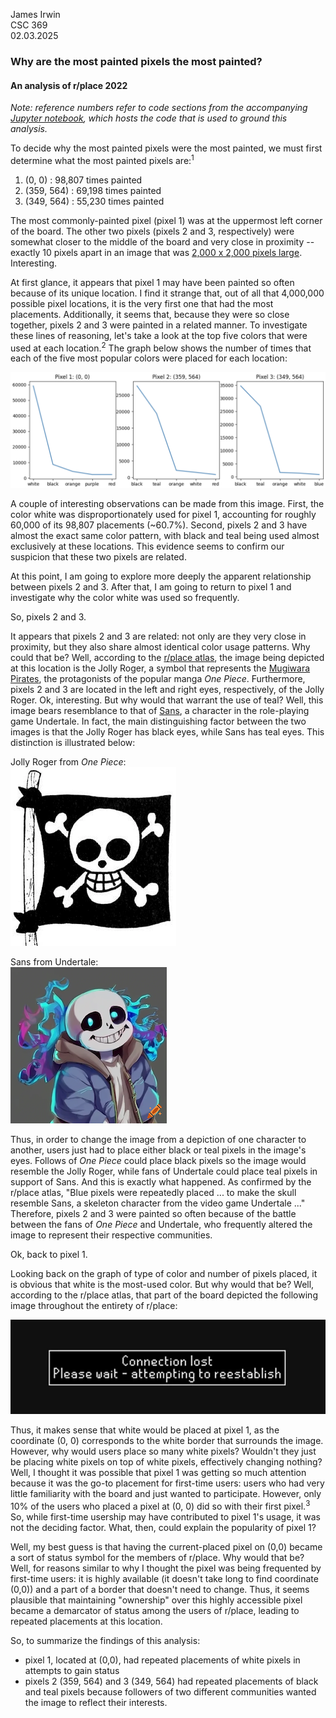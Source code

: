 James Irwin \
CSC 369 \
02.03.2025 

### Why are the most painted pixels the most painted?
#### An analysis of r/place 2022 

*Note: reference numbers refer to code sections from the accompanying [Jupyter notebook](analysis_code.ipynb), which hosts the code that is used to ground this analysis.*

To decide why the most painted pixels were the most painted, we must first determine what the most painted pixels are:<sup>1</sup> 
1. (0, 0) : 98,807 times painted
2. (359, 564) : 69,198 times painted
3. (349, 564) : 55,230 times painted

The most commonly-painted pixel (pixel 1) was at the uppermost left corner of the board. The other two pixels (pixels 2 and 3, respectively) were somewhat closer to the middle of the board and very close in proximity -- exactly 10 pixels apart in an image that was [2,000 x 2,000 pixels large](https://en.wikipedia.org/wiki/R/place#Overview). Interesting. 

At first glance, it appears that pixel 1 may have been painted so often because of its unique location. I find it strange that, out of all that 4,000,000 possible pixel locations, it is the very first one that had the most placements. Additionally, it seems that, because they were so close together, pixels 2 and 3 were painted in a related manner. To investigate these lines of reasoning, let's take a look at the top five colors that were used at each location.<sup>2</sup> The graph below shows the number of times that each of the five most popular colors were placed for each location:

![img](images/image_one.png)

A couple of interesting observations can be made from this image. First, the color white was disproportionately used for pixel 1, accounting for roughly 60,000 of its 98,807 placements (~60.7%). Second, pixels 2 and 3 have almost the exact same color pattern, with black and teal being used almost exclusively at these locations. This evidence seems to confirm our suspicion that these two pixels are related. 

At this point, I am going to explore more deeply the apparent relationship between pixels 2 and 3. After that, I am going to return to pixel 1 and investigate why the color white was used so frequently. 

So, pixels 2 and 3. 

It appears that pixels 2 and 3 are related: not only are they very close in proximity, but they also share almost identical color usage patterns. Why could that be? Well, according to the [r/place atlas](https://2022.place-atlas.stefanocoding.me/#//383/575/4.226), the image being depicted at this location is the Jolly Roger, a symbol that represents the [Mugiwara Pirates](https://onepiece.fandom.com/wiki/Straw_Hat_Pirates), the protagonists of the popular manga *One Piece*. Furthermore, pixels 2 and 3 are located in the left and right eyes, respectively, of the Jolly Roger. Ok, interesting. But why would that warrant the use of teal? Well, this image bears resemblance to that of [Sans](https://undertale.fandom.com/wiki/Sans), a character in the role-playing game Undertale. In fact, the main distinguishing factor between the two images is that the Jolly Roger has black eyes, while Sans has teal eyes. This distinction is illustrated below: 

Jolly Roger from *One Piece*: \
![img](images/jolly_roger.png)

Sans from Undertale: \
![img](images/sans_undertale.png)


Thus, in order to change the image from a depiction of one character to another, users just had to place either black or teal pixels in the image's eyes. Follows of *One Piece* could place black pixels so the image would resemble the Jolly Roger, while fans of Undertale could place teal pixels in support of Sans. And this is exactly what happened. As confirmed by the r/place atlas, "Blue pixels were repeatedly placed ... to make the skull resemble Sans, a skeleton character from the video game Undertale ..." Therefore, pixels 2 and 3 were painted so often because of the battle between the fans of *One Piece* and Undertale, who frequently altered the image to represent their respective communities.

Ok, back to pixel 1.

Looking back on the graph of type of color and number of pixels placed, it is obvious that white is the most-used color. But why would that be? Well, according to the r/place atlas, that part of the board depicted the following image throughout the entirety of r/place:

![img](images/connection_lost.png)

Thus, it makes sense that white would be placed at pixel 1, as the coordinate (0, 0) corresponds to the white border that surrounds the image. However, why would users place so many white pixels? Wouldn't they just be placing white pixels on top of white pixels, effectively changing nothing? Well, I thought it was possible that pixel 1 was getting so much attention because it was the go-to placement for first-time users: users who had very little familiarity with the board and just wanted to participate. However, only 10% of the users who placed a pixel at (0, 0) did so with their first pixel.<sup>3</sup> So, while first-time usership may have contributed to pixel 1's usage, it was not the deciding factor. What, then, could explain the popularity of pixel 1? 

Well, my best guess is that having the current-placed pixel on (0,0) became a sort of status symbol for the members of r/place. Why would that be? Well, for reasons similar to why I thought the pixel was being frequented by first-time users: it is highly available (it doesn't take long to find coordinate (0,0)) and a part of a border that doesn't need to change. Thus, it seems plausible that maintaining "ownership" over this highly accessible pixel became a demarcator of status among the users of r/place, leading to repeated placements at this location. 

So, to summarize the findings of this analysis: 
- pixel 1, located at (0,0), had repeated placements of white pixels in attempts to gain status
- pixels 2 (359, 564) and 3 (349, 564) had repeated placements of black and teal pixels because followers of two different communities wanted the image to reflect their interests. 
